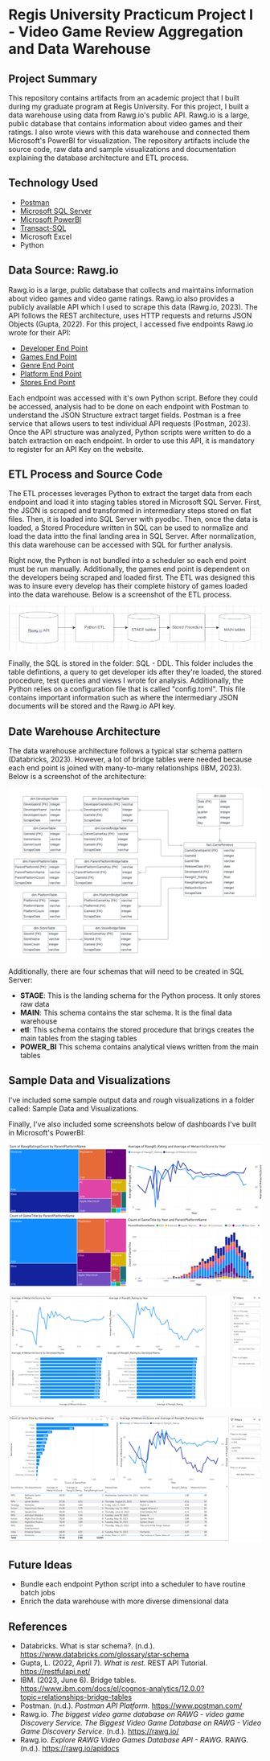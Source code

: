 # Regis University Practicum Project I - Video Game Review Aggregation and Data Warehouse

## Project Summary
This repository contains artifacts from an academic project that I built during my graduate program at Regis University. For this project, I built a data warehouse using data from Rawg.io's public API. Rawg.io is a large, public database that contains information about video games and their ratings. I also wrote views with this data warehouse and connected them Microsoft's PowerBI for visualization. The repository artifacts include the source code, raw data and sample visualizations and documentation explaining the database architecture and ETL process.

## Technology Used
- [Postman](https://www.postman.com/)
- [Microsoft SQL Server](https://www.microsoft.com/en-us/sql-server)
- [Microsoft PowerBI](https://powerbi.microsoft.com/en-us/)
- [Transact-SQL](https://learn.microsoft.com/en-us/sql/t-sql/language-reference?view=sql-server-ver16)
- Microsoft Excel
- Python

## Data Source: Rawg.io
Rawg.io is a large, public database that collects and maintains information about video games and video game ratings. Rawg.io also provides a publicly available API which I used to scrape this data (Rawg.io, 2023). The API follows the REST architecture, uses HTTP requests and returns JSON Objects (Gupta, 2022). For this project, I accessed five endpoints Rawg.io wrote for their API:

- [Developer End Point](https://api.rawg.io/docs/#tag/developers)
- [Games End Point](https://api.rawg.io/docs/#tag/games)
- [Genre End Point](https://api.rawg.io/docs/#tag/genres)
- [Platform End Point](https://api.rawg.io/docs/#tag/platforms)
- [Stores End Point](https://api.rawg.io/docs/#tag/stores)

Each endpoint was accessed with it's own Python script. Before they could be accessed, analysis had to be done on each endpoint with Postman to understand the JSON Structure extract target fields. Postman is a free service that allows users to test individual API requests (Postman, 2023). Once the API structure was analyzed, Python scripts were written to do a batch extraction on each endpoint. In order to use this API, it is mandatory to register for an API Key on the website.

## ETL Process and Source Code
The ETL processes leverages Python to extract the target data from each endpoint and load it into staging tables stored in Microsoft SQL Server. First, the JSON is scraped and transformed in intermediary steps stored on flat files. Then, it is loaded into SQL Server with pyodbc. Then, once the data is loaded, a Stored Procedure written in SQL can be used to normalize and load the data intto the final landing area in SQL Server. After normalization, this data warehouse can be accessed with SQL for further analysis. 

Right now, the Python is not bundled into a scheduler so each end point must be run manually. Additionally, the games end point is dependent on the developers being scraped and loaded first. The ETL was designed this was to insure every develop has their complete history of games loaded into the data warehouse. Below is a screenshot of the ETL process.

![alt text](https://github.com/amason445/game_reviews_data_warehouse/blob/main/Reference%20Screenshots/ETL%20Process.png)

Finally, the SQL is stored in the folder: SQL - DDL. This folder includes the table defintions, a query to get developer ids after they're loaded, the stored procedure, test queries and views I wrote for analysis. Additionally, the Python relies on a configuration file that is called "config.toml". This file contains important information such as where the intermediary JSON documents will be stored and the Rawg.io API key.

## Date Warehouse Architecture
The data warehouse architecture follows a typical star schema pattern (Databricks, 2023). However, a lot of bridge tables were needed because each end point is joined with many-to-many relationships (IBM, 2023). Below is a screenshot of the architecture:

![alt text](https://github.com/amason445/game_reviews_data_warehouse/blob/main/Reference%20Screenshots/Video%20Game%20Data%20Warehouse.png)

Additionally, there are four schemas that will need to be created in SQL Server:

- **STAGE**: This is the landing schema for the Python process. It only stores raw data
- **MAIN**: This schema contains the star schema. It is the final data warehouse
- **etl**: This schema contains the stored procedure that brings creates the main tables from the staging tables
- **POWER_BI** This schema contains analytical views written from the main tables

## Sample Data and Visualizations
I've included some sample output data and rough visualizations in a folder called: Sample Data and Visualizations.

Finally, I've also included some screenshots below of dashboards I've built in Microsoft's PowerBI:

![alt text](https://github.com/amason445/game_reviews_data_warehouse/blob/main/Reference%20Screenshots/PowerBI%20Dashboard%20Example%201.png)

![alt text](https://github.com/amason445/game_reviews_data_warehouse/blob/main/Reference%20Screenshots/PowerBI%20Dashboard%20Example%202.png)

![alt text](https://github.com/amason445/game_reviews_data_warehouse/blob/main/Reference%20Screenshots/PowerBI%20Dashboard%20Example%203.png)

## Future Ideas
- Bundle each endpoint Python script into a scheduler to have routine batch jobs
- Enrich the data warehouse with more diverse dimensional data

## References 
- Databricks. What is star schema?. (n.d.). https://www.databricks.com/glossary/star-schema 
- Gupta, L. (2022, April 7). *What is rest.* REST API Tutorial. https://restfulapi.net/ 
- IBM. (2023, June 6). Bridge tables. https://www.ibm.com/docs/el/cognos-analytics/12.0.0?topic=relationships-bridge-tables 
- Postman. (n.d.). *Postman API Platform.* https://www.postman.com/ 
- Rawg.io. *The biggest video game database on RAWG - video game Discovery Service. The Biggest Video Game Database on RAWG - Video Game Discovery Service.* (n.d.). https://rawg.io/ 
- Rawg.io. *Explore RAWG Video Games Database API - RAWG.* RAWG. (n.d.). https://rawg.io/apidocs



 
